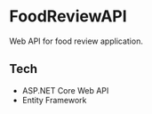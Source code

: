 # FoodReviewAPI

Web API for food review application.

## Tech

 - ASP.NET Core Web API
 - Entity Framework
